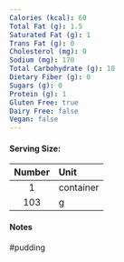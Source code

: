 ```yaml
---
Calories (kcal): 60
Total Fat (g): 1.5
Saturated Fat (g): 1
Trans Fat (g): 0
Cholesterol (mg): 0
Sodium (mg): 170
Total Carbohydrate (g): 10
Dietary Fiber (g): 0
Sugars (g): 0
Protein (g): 1
Gluten Free: true
Dairy Free: false
Vegan: false
---
```

#### Serving Size:

| Number | Unit      |
| :----: | :-------- |
|   1    | container |
|  103   | g         |
#### Notes

#pudding